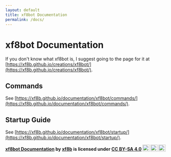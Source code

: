 ```yaml
---
layout: default
title: xf8bot Documentation
permalink: /docs/
---
```

# xf8bot Documentation
If you don't know what xf8bot is, I suggest going to the page for it at [https://xf8b.github.io/creations/xf8bot/](https://xf8b.github.io/creations/xf8bot/).
## Commands
See [https://xf8b.github.io/documentation/xf8bot/commands/](https://xf8b.github.io/documentation/xf8bot/commands/).
## Startup Guide
See [https://xf8b.github.io/documentation/xf8bot/startup/](https://xf8b.github.io/documentation/xf8bot/startup/).

<b> <p xmlns:dct="http://purl.org/dc/terms/" xmlns:cc="http://creativecommons.org/ns#" class="license-text"><a rel="cc:attributionURL" property="dct:title" href="https://xf8b.github.io/documentation/xf8bot/">xf8bot Documentation</a> by <a rel="cc:attributionURL dct:creator" property="cc:attributionName" href="https://github.com/xf8b/">xf8b</a> is licensed under <a rel="license" href="https://creativecommons.org/licenses/by-sa/4.0">CC BY-SA 4.0<img style="height:22px!important;margin-left:3px;vertical-align:text-bottom;" src="https://mirrors.creativecommons.org/presskit/icons/cc.svg?ref=chooser-v1" /><img style="height:22px!important;margin-left:3px;vertical-align:text-bottom;" src="https://mirrors.creativecommons.org/presskit/icons/by.svg?ref=chooser-v1" /><img style="height:22px!important;margin-left:3px;vertical-align:text-bottom;" src="https://mirrors.creativecommons.org/presskit/icons/sa.svg?ref=chooser-v1" /></a></p> </b> 
